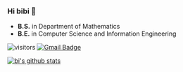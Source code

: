 ### Hi bibi 👋

- **B.S.** in Department of Mathematics
- **B.E.** in Computer Science and Information Engineering

![visitors](https://visitor-badge.glitch.me/badge?page_id=bluvory.visitor-badge)
[![Gmail Badge](https://img.shields.io/badge/Gmail-d14836?style=flat-square&logo=Gmail&logoColor=white&link=mailto:rupihw@gmail.com)](mailto:rupihw@gmail.com)

[![bi's github stats](https://github-readme-stats.vercel.app/api?username=bluvory&count_private=true&show_icons=true&theme=ayu-mirage)](https://github.com/anuraghazra/github-readme-stats)


<!--
**bluvory/bluvory** is a ✨ _special_ ✨ repository because its `README.md` (this file) appears on your GitHub profile.

<div align=center>
	
